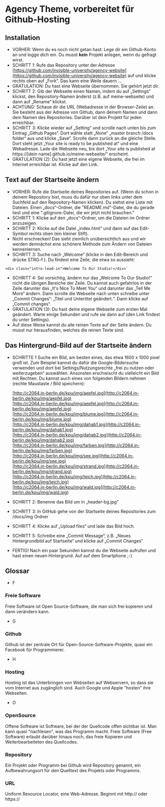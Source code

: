 # Agency Theme, vorbereitet für Github-Hosting

## Installation

- VORHER: Wenn du es noch nicht getan hast: Lege dir ein Github-Konto an und logge dich ein.
		Du musst **kein** Projekt anlegen, wenn du gefragt wirst.
- SCHRITT 1: Rufe das Repository unter der Adresse [https://github.com/invisible-university/agency-website](https://github.com/invisible-university/agency-website) auf und klicke rechts oben auf „Fork“. Das kann eine Weile dauern ...
- GRATULATION: Du hast eine Webseite übernommen. Sie gehört jetzt dir.
- SCHRITT 2: Gib der Webseite einen Namen, indem du auf „Settings“ klickst, den Repository-Namen änderst (z.B. auf meine-webseite) und dann auf „Rename“ klickst.
- ACHTUNG: Schaue dir die URL (Webadresse in der Browser-Zeile) an. Sie besteht aus der Adresse von Github, dann deinem Namen und dann dem Namen des Repositories. 
		Darüber ist dein Projekt für jeden erreichbar.
- SCHRITT 3: Klicke wieder auf „Setting“ und scrolle nach unten bis zum Eintrag „Github Pages“.
  	Dort wähle statt „None“ „master branch /docs folder“ aus und klicke „Save“. Scrolle dann zurück an die gleiche Stelle. Dort steht jetzt „Your site is ready to be published at“ und eine Webadresse. Lade die Webseite neu, bis dort „Your site is published at https://[dein name].github.io/meine-webseite/“ erscheint.
- GRATULATION (2): Du hast jetzt eine eigene Webseite, die frei im Internet erreichbar ist. Klicke auf den Link.

## Text auf der Startseite ändern

- VORHER: Rufe die Startseite deines Repositories auf. (Wenn du schon in deinem Repository bist, muss du dafür nur oben links unter dem Suchfeld auf den Repository-Namen klicken). Du siehst eine Liste mit Dateien. Einen „docs“-Ordner, die "README.md"-Datei, die du gerade liest und eine ".gitignore-Datei, die wir jetzt nicht brauchen."
- SCHRITT 1: Klicke auf den „docs“-Ordner, um die Dateien im Ordner anzuzeigen.
- SCHRITT 2: Klicke auf die Datei „index.html“ und dann auf das Edit-Symbol rechts oben (ein kleiner Stift).
- Nicht erschrecken! Das sieht ziemlich unübersichtlich aus und wir werden demnächst eine schönere Methode zum Ändern von Dateien kennenlernen.
- SCHRITT 3: Suche nach „Welcome“ (klicke in den Edit-Bereich und drücke STRG-f ). Du findest eine Zeile, die etwa so aussieht:

```
<div class="intro-lead-in">Welcome To Our Studio!</div>`
```
- SCHRITT 4: Sei vorsichtig, ändern nur das „Welcome To Our Studio!“ nicht die übrigen Bereiche der Zeile. Du kannst auch gefahrlos in der Zeile darunter das „It's Nice To Meet You“ und darunter das „Tell Me More“ ändern. Dann scrolle die Webseite nach unten schreibe unter „Commit Changes“: „Titel und Untertitel geändert.“. Dann klicke auf „Commit changes“.
- GRATULATION (3): Du hast deine eigene Webseite zum ersten Mal geändert. Warte einige Sekunden und rufe sie dann auf (den Link findest du unter Settings).
- Auf diese Weise kannst du alle reinen Texte auf der Seite ändern. Du musst nur herausfinden, welches die reinen Texte sind. 

## Das Hintergrund-Bild auf der Startseite ändern
- SCHRITTE 1 Suche ein Bild, am besten eines, das etwa 1600 x 1000 pixel groß ist. Zum Beispiel kannst du dafür die Google-Bildersuche verwenden und dort bei Settings/Nutzungsrechte „frei zu nutzen oder weiterzugeben“ auswählen. Ansonsten erschwischt du vielleicht ein Bild mit Rechten. Du kannst auch eines von folgenden Bildern nehmen (rechte Maustaste / Bild speichern):

	[http://c2064.in-berlin.de/kpu/img/aepfel.jpg](http://c2064.in-berlin.de/kpu/img/aepfel.jpg)  
	[http://c2064.in-berlin.de/kpu/img/aepfel.jpg](http://c2064.in-berlin.de/kpu/img/aepfel.jpg)  
	[http://c2064.in-berlin.de/kpu/img/blume.jpg](http://c2064.in-berlin.de/kpu/img/blume.jpg)  
	[http://c2064.in-berlin.de/kpu/img/dahab1.jpg](http://c2064.in-berlin.de/kpu/img/dahab1.jpg)  
	[http://c2064.in-berlin.de/kpu/img/dahab2.jpg](http://c2064.in-berlin.de/kpu/img/dahab2.jpg)  
	[http://c2064.in-berlin.de/kpu/img/farben.jpg](http://c2064.in-berlin.de/kpu/img/farben.jpg)  
	[http://c2064.in-berlin.de/kpu/img/see.jpg](http://c2064.in-berlin.de/kpu/img/see.jpg)  
	[http://c2064.in-berlin.de/kpu/img/strand.jpg](http://c2064.in-berlin.de/kpu/img/strand.jpg)  
	[http://c2064.in-berlin.de/kpu/img/teich.jpg](http://c2064.in-berlin.de/kpu/img/teich.jpg)  
	[http://c2064.in-berlin.de/kpu/img/wald.jpg](http://c2064.in-berlin.de/kpu/img/wald.jpg)  

- SCHRITT 2: Benenne das Bild um in „header-bg.jpg“
- SCHRITT 3: In GitHub gehe von der Startseite deines Repositories zum /docs/img Ordner
- SCHRITT 4: Klicke auf „Upload files“ und lade das Bild hoch.
- SCHRITT 5: Schreibe eine „Commit Message“, z.B. „Neues Hintergrundbild auf Startseite“ und klicke auf „Commit Changes“
- FERTIG! Nach ein paar Sekunden kannst du die Webseite aufrufen und hast einen neuen Hintergrund. Auf auf dem Smartphone ;-)



## Glossar

- F

### Freie Software

Freie Software ist Open Source-Software, die man sich frei kopieren und dann verändern kann.

- G

### Github

Github ist der zentrale Ort für Open-Source-Software-Projekte, quasi ein Facebook für Programmierer.

- H

### Hosting

Hosting ist das Unterbringen von Webseiten auf Webservern, so dass sie vom Internet aus zugänglich sind. Auch Google und Apple "hosten" ihre Webseiten.

- O

### OpenSource

Offene Software ist Software, bei der der Quellcode offen sichtbar ist. Man kann quasi "nachlesen", was das Programm macht. Freie Software (Free Software) erlaubt darüber hinaus noch, das freie Kopieren und Weiterbearbeiteten des Quellcodes.

### Repository

Ein Projekt oder Programm bei Github wird Repository genannt, ein Aufbewahrungsort für den Quelltext des Projekts oder Programms. 

### URL

Uniform Resource Locator, eine Web-Adresse. Beginnt mit http:// oder https://
